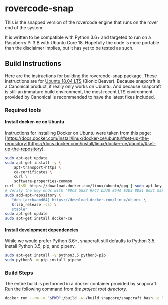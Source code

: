 # rovercode-snap #

This is the snapped version of the rovercode engine that runs on the rover end of the system.

It is written to be compatible with Python 3.6+ and targeted to run on a Raspberry Pi 3 B with Ubuntu Core 18. Hopefully the code is more portable than the disclaimer implies, but it has yet to be tested as such.

## Build Instructions ##

Here are the instructions for building the rovercode-snap package. These instructions are for [Ubuntu 18.04 LTS](http://releases.ubuntu.com/18.04/) (Bionic Beaver). Because snapcraft is a Canonical product, it really only works on Ubuntu. And because snapcraft is still an immature build environment, the most recent LTS environment provided by Canonical is recommended to have the latest fixes included.

### Required tools ###

#### Install docker-ce on Ubuntu ####

Instructions for installing Docker on Ubuntu were taken from this page: [https://docs.docker.com/install/linux/docker-ce/ubuntu/#set-up-the-repository](https://docs.docker.com/install/linux/docker-ce/ubuntu/#set-up-the-repository).

```bash
sudo apt-get update
sudo apt-get install -y \
    apt-transport-https \
    ca-certificates \
    curl \
    software-properties-common
curl -fsSL https://download.docker.com/linux/ubuntu/gpg | sudo apt-key add -
# Verify the key ends with '9DC8 5822 9FC7 DD38 854A E2D8 8D81 803C 0EBF CD88'
sudo add-apt-repository \
   "deb [arch=amd64] https://download.docker.com/linux/ubuntu \
   $(lsb_release -cs) \
   stable"
sudo apt-get update
sudo apt-get install docker-ce
```

#### Install development dependencies ####

While we would prefer Python 3.6+, snapcraft still defaults to Python 3.5. Install Python 3.5, pip, and pipenv.

```bash
sudo apt-get install -y python3.5 python3-pip
sudo python3 -m pip install pipenv
```

### Build Steps ###

The entire build is performed in a docker container provided by snapcraft. Run the following command from _the project root directory_.

```bash
docker run --rm -v "$PWD":/build -w /build snapcore/snapcraft bash -c "apt-get update > /dev/null && snapcraft"
```

